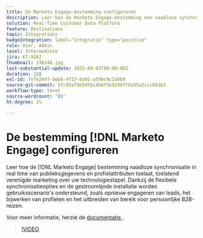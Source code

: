 ```yaml
---
title: De Marketo Engage-bestemming configureren
description: Leer hoe de Marketo Engage-bestemming een naadloze synchronisatie in real time van de gegevens en profielkenmerken van het publiek mogelijk maakt, waardoor een uniforme marketing mogelijk wordt in uw hele technologiestapel.
solution: Real-Time Customer Data Platform
feature: Destinations
topic: Integrations
badgeIntegration: label="Integratie" type="positive"
role: User, Admin
level: Intermediate
jira: KT-9262
thumbnail: 338248.jpg
last-substantial-update: 2025-09-02T00:00:00Z
duration: 338
exl-id: 7e7e2647-0eb8-4f37-8a91-a506c9c2abb9
source-git-commit: 5fc95a79e545bc4b6f5b92967f9a55a2ccc663b3
workflow-type: tm+mt
source-wordcount: '83'
ht-degree: 1%

---
```


# De bestemming [!DNL Marketo Engage] configureren

Leer hoe de [!DNL Marketo Engage] bestemming naadloze synchronisatie in real time van publieksgegevens en profielattributen toelaat, toelatend verenigde marketing over uw technologiestapel. Dankzij de flexibele synchronisatieopties en de gestroomlijnde installatie worden gebruiksscenario&#39;s ondersteund, zoals opnieuw engageren van leads, het bijwerken van profielen en het uitbreiden van bereik voor persoonlijke B2B-reizen.

Voor meer informatie, herzie de [ documentatie ](https://experienceleague.adobe.com/nl/docs/experience-platform/destinations/catalog/adobe/marketo-engage-connection).

>[!VIDEO](https://video.tv.adobe.com/v/3440164?learn=on&enablevpops&captions=dut)

